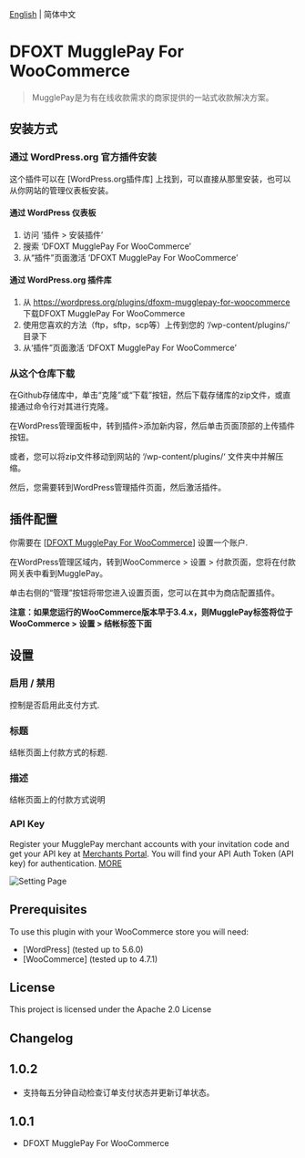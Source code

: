 [English](./readme.md) | 简体中文

# DFOXT MugglePay For WooCommerce
> MugglePay是为有在线收款需求的商家提供的一站式收款解决方案。

## 安装方式

### 通过 WordPress.org 官方插件安装

这个插件可以在 [WordPress.org插件库] 上找到，可以直接从那里安装，也可以从你网站的管理仪表板安装。

#### 通过 WordPress 仪表板
1. 访问 ‘插件 > 安装插件’
2. 搜索 ‘DFOXT MugglePay For WooCommerce’
3. 从“插件”页面激活 ‘DFOXT MugglePay For WooCommerce’

#### 通过 WordPress.org 插件库
1. 从 <https://wordpress.org/plugins/dfoxm-mugglepay-for-woocommerce> 下载DFOXT MugglePay For WooCommerce
2. 使用您喜欢的方法（ftp，sftp，scp等）上传到您的 ‘/wp-content/plugins/‘ 目录下
3. 从‘插件”页面激活 ‘DFOXT MugglePay For WooCommerce’

### 从这个仓库下载

在Github存储库中，单击“克隆”或“下载”按钮，然后下载存储库的zip文件，或直接通过命令行对其进行克隆。

在WordPress管理面板中，转到插件>添加新内容，然后单击页面顶部的上传插件按钮。

或者，您可以将zip文件移动到网站的 ‘/wp-content/plugins/‘ 文件夹中并解压缩。

然后，您需要转到WordPress管理插件页面，然后激活插件。

## 插件配置

你需要在 [[DFOXT MugglePay For WooCommerce](https://merchants.mugglepay.com/user/register?ref=MP9237F1193789)] 设置一个账户.

在WordPress管理区域内，转到WooCommerce > 设置 > 付款页面，您将在付款网关表中看到MugglePay。

单击右侧的“管理”按钮将带您进入设置页面，您可以在其中为商店配置插件。

**注意：如果您运行的WooCommerce版本早于3.4.x，则MugglePay标签将位于WooCommerce > 设置 > 结帐标签下面**

## 设置

### 启用 / 禁用

控制是否启用此支付方式.

### 标题

结帐页面上付款方式的标题.

### 描述 

结帐页面上的付款方式说明 

### API Key

Register your MugglePay merchant accounts with your invitation code and get your API key at [Merchants Portal](https://merchants.mugglepay.com/user/register?ref=MP9237F1193789). You will find your API Auth Token (API key) for authentication. [MORE](https://merchants.mugglepay.com/user/register?ref=MP9237F1193789)

![Setting Page](https://github.com/hoythan/MugglePayForWooCommerce/blob/main/assets/screenshot-1.jpg)

## Prerequisites

To use this plugin with your WooCommerce store you will need:

* [WordPress] (tested up to 5.6.0)
* [WooCommerce] (tested up to 4.7.1)


## License

This project is licensed under the Apache 2.0 License

## Changelog

## 1.0.2 ##
* 支持每五分钟自动检查订单支付状态并更新订单状态。

## 1.0.1 ##
* DFOXT MugglePay For WooCommerce